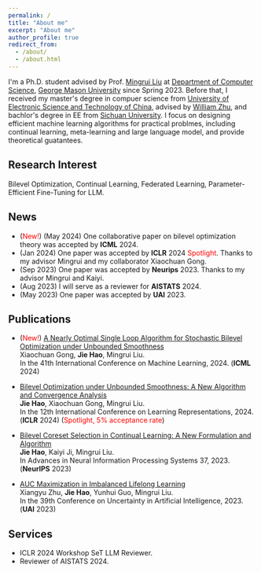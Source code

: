 ```yaml
---
permalink: /
title: "About me"
excerpt: "About me"
author_profile: true
redirect_from: 
  - /about/
  - /about.html
---
```


I'm a Ph.D. student advised by Prof. [Mingrui Liu](https://mingrliu.github.io/) at [Department of Computer Science](https://cs.gmu.edu/), [George Mason University](https://www.gmu.edu/) since Spring 2023. Before that, I received my master's degree in compuer science from [University of Electronic Science and Technology of China](https://en.uestc.edu.cn/), advised by [William Zhu](https://scholar.google.com/citations?user=GIwXoWAAAAAJ&hl=zh-CN), and bachlor's degree in EE from [Sichuan University](https://en.scu.edu.cn/). I focus on designing efficient machine learning algorithms for practical problmes, including continual learning, meta-learning and large language model, and provide theoretical guatantees. 

Research Interest
------
Bilevel Optimization, Continual Learning, Federated Learning, Parameter-Efficient Fine-Tuning for LLM.  

News
------
- (<font color=red>New!</font>) (May 2024) One collaborative paper on bilevel optimization theory was accepted by **ICML** 2024. 
- (Jan 2024) One paper was accepted by **ICLR** 2024  <font color=red>Spotlight</font>. Thanks to my advisor Mingrui and my collaborator Xiaochuan Gong.
- (Sep 2023) One paper was accepted by **Neurips** 2023. Thanks to my advisor Mingrui and Kaiyi.
- (Aug 2023) I will serve as a reviewer for **AISTATS** 2024.
- (May 2023) One paper was accepted by **UAI** 2023.
  
Publications
------
- (<font color=red>New!</font>) [A Nearly Optimal Single Loop Algorithm for Stochastic Bilevel Optimization under Unbounded Smoothness](https://jhao6.github.io/JieHao.github.io/)\
  Xiaochuan Gong, **Jie Hao**, Mingrui Liu.\
  In the 41th International Conference on Machine Learning, 2024. (**ICML** 2024)

- [Bilevel Optimization under Unbounded Smoothness: A New Algorithm and Convergence Analysis](https://arxiv.org/pdf/2401.09587.pdf)\
  **Jie Hao**, Xiaochuan Gong, Mingrui Liu.\
  In the 12th International Conference on Learning Representations, 2024. (**ICLR** 2024) (<font color=red>Spotlight, 5% acceptance rate</font>)

- [Bilevel Coreset Selection in Continual Learning: A New Formulation and Algorithm](https://openreview.net/pdf?id=2dtU9ZbgSN)\
  **Jie Hao**, Kaiyi Ji, Mingrui Liu.\
  In Advances in Neural Information Processing Systems 37, 2023. (**NeurIPS** 2023)

- [AUC Maximization in Imbalanced Lifelong Learning](https://proceedings.mlr.press/v216/zhu23a/zhu23a.pdf)\
  Xiangyu Zhu, **Jie Hao**, Yunhui Guo, Mingrui Liu.\
  In the 39th Conference on Uncertainty in Artificial Intelligence, 2023. (**UAI** 2023)      

Services
------
- ICLR 2024 Workshop SeT LLM Reviewer.
- Reviewer of AISTATS 2024.
